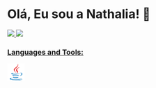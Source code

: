# Olá, Eu sou a Nathalia! 👋



<div>
<a href="https://github.com/nttcerqueira">
<img height="180em" src="https://github-readme-stats.vercel.app/api/top-langs/?username=nttcerqueira&layout=compact&langs_count=7&theme=dracula"/>
<img height="180em" src="https://github-readme-stats.vercel.app/api?nttcerqueirai&show_icons=true&theme=dracula&include_all_commits=true&count_private=true"/>
</div>

<h3 align="left">Languages and Tools:</h3>
<p align="left"> <a href="https://www.java.com" target="_blank" rel="noreferrer"> <img src="https://raw.githubusercontent.com/devicons/devicon/master/icons/java/java-original.svg" alt="java" width="40" height="40"/> </a> </p>







